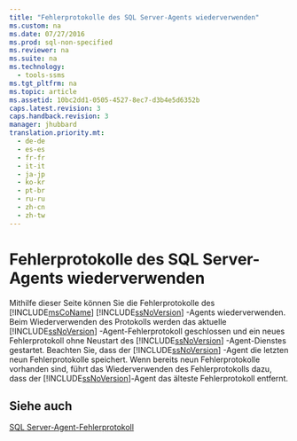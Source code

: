 ```yaml
---
title: "Fehlerprotokolle des SQL Server-Agents wiederverwenden"
ms.custom: na
ms.date: 07/27/2016
ms.prod: sql-non-specified
ms.reviewer: na
ms.suite: na
ms.technology: 
  - tools-ssms
ms.tgt_pltfrm: na
ms.topic: article
ms.assetid: 10bc2dd1-0505-4527-8ec7-d3b4e5d6352b
caps.latest.revision: 3
caps.handback.revision: 3
manager: jhubbard
translation.priority.mt: 
  - de-de
  - es-es
  - fr-fr
  - it-it
  - ja-jp
  - ko-kr
  - pt-br
  - ru-ru
  - zh-cn
  - zh-tw
---
```

# Fehlerprotokolle des SQL Server-Agents wiederverwenden
Mithilfe dieser Seite können Sie die Fehlerprotokolle des [!INCLUDE[msCoName](../content/includes/msCoName_md.md)] [!INCLUDE[ssNoVersion](../content/includes/ssNoVersion_md.md)] -Agents wiederverwenden. Beim Wiederverwenden des Protokolls werden das aktuelle [!INCLUDE[ssNoVersion](../content/includes/ssNoVersion_md.md)] -Agent-Fehlerprotokoll geschlossen und ein neues Fehlerprotokoll ohne Neustart des [!INCLUDE[ssNoVersion](../content/includes/ssNoVersion_md.md)] -Agent-Dienstes gestartet. Beachten Sie, dass der [!INCLUDE[ssNoVersion](../content/includes/ssNoVersion_md.md)] -Agent die letzten neun Fehlerprotokolle speichert. Wenn bereits neun Fehlerprotokolle vorhanden sind, führt das Wiederverwenden des Fehlerprotokolls dazu, dass der [!INCLUDE[ssNoVersion](../content/includes/ssNoVersion_md.md)]-Agent das älteste Fehlerprotokoll entfernt.  
  
## Siehe auch  
[SQL Server-Agent-Fehlerprotokoll](../content/SQL-Server-Agent-Error-Log.md)  
  
